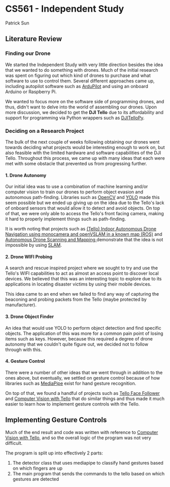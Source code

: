 # CS561 - Independent Study 
Patrick Sun

## Literature Review
### Finding our Drone
We started the Independent Study with very little direction besides the idea that we wanted to do 
something with drones. Much of the initial research was spent on figuring out which kind of drones
to purchase and what software to use to control them. Several different approaches came up, including 
autopilot software such as [ArduPilot](https://github.com/ArduPilot/ardupilot) and using an onboard
Arduino or Raspberry Pi.

We wanted to focus more on the software side of programming drones, and thus, didn't want to delve into
the world of assembling our drones. Upon more discussion, we decided to get the **DJI Tello** due to its
affordability and support for programming via Python wrappers such as 
[DJITelloPy](https://github.com/damiafuentes/DJITelloPy).

### Deciding on a Research Project
The bulk of the next couple of weeks following obtaining our drones went towards deciding what projects 
would be interesting enough to work on, but also feasible with the limited hardware and software capabilities
of the DJI Tello. Throughout this process, we came up with many ideas that each were met with some obstacle that 
prevented us from progressing further. 

#### 1. Drone Autonomy
Our initial idea was to use a combination of machine learning and/or computer vision to train our drones to 
perform object evasion and autonomous path-finding. Libraries such as [OpenCV](https://opencv.org/) 
and [YOLO](https://docs.ultralytics.com/) made this seem possible but we ended up giving up on the idea
due to the Tello's lack of onboard sensors that would allow it to detect and avoid objects. On top of that,
we were only able to access the Tello's front facing camera, making it hard to properly implement things such as
path-finding.

It is worth noting that projects such as [(Tello) Indoor Autonomous Drone Navigation using monocamera and openVSLAM in a known map (ROS)](https://www.youtube.com/watch?v=cx2MV2OOG7U) and [Autonomous Drone Scanning and Mapping
](https://github.com/waseemtannous/Autonomous-Drone-Scanning-and-Mapping) demonstrate that the idea is not impossible
by using [SLAM](https://www.mathworks.com/discovery/slam.html).

#### 2. Drone WIFI Probing
A search and rescue inspired project where we sought to try and use the Tello's WIFI capabilities to act as
almost an access point to discover local devices. We believed that this was an interesting topic to explore
due to its applications in locating disaster victims by using their mobile devices.

This idea came to an end when we failed to find any way of capturing the beaconing and probing packets
from the Tello (maybe protected by manufacturer).

#### 3. Drone Object Finder
An idea that would use YOLO to perform object detection and find specific objects. The application of this
was more for a common pain point of losing items such as keys. However, because this required a degree of 
drone autonomy that we couldn't quite figure out, we decided not to follow through with this.


#### 4. Gesture Control
There were a number of other ideas that we went through in addition to the ones above, but eventually, we settled on 
gesture control because of how libraries such as [MediaPipe](https://github.com/google-ai-edge/mediapipe) exist
for hand gesture recognition.

On top of that, we found a handful of projects such as [Tello Face Follower](https://github.com/youngsoul/tello-sandbox)
and [Computer Vision with Tello](https://github.com/mrsojourn/computer_vision_with_tello_drone?tab=readme-ov-file) that
do similar things and thus made it much easier to learn how to implement gesture controls with the Tello.

## Implementing Gesture Controls
Much of the end result and code was written with reference to [Computer Vision with Tello](https://github.com/mrsojourn/computer_vision_with_tello_drone?tab=readme-ov-file), and so the overall logic of the program was not very difficult. 

The program is split up into effectively 2 parts: 
1. The detector class that uses mediapipe to classify hand gestures based on which fingers are up
2. The main program that sends the commands to the tello based on which gestures are detected



